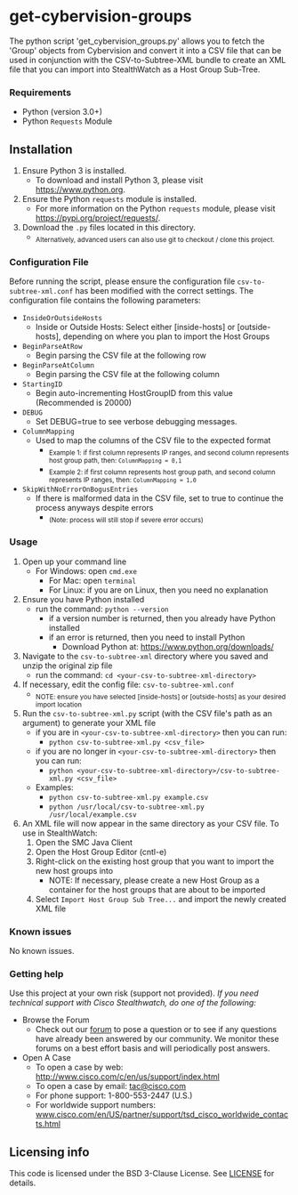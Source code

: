 
# get-cybervision-groups
The python script 'get_cybervision_groups.py' allows you to fetch the 'Group' objects from Cybervision and convert it into a CSV file that can be used in conjunction with the
CSV-to-Subtree-XML bundle to create an XML file that you can import into StealthWatch as a Host Group Sub-Tree.

### Requirements
* Python (version 3.0+)
* Python `Requests` Module

## Installation
1. Ensure Python 3 is installed.
   * To download and install Python 3, please visit https://www.python.org.
2. Ensure the Python `requests` module is installed.
   * For more information on the Python `requests` module, please visit https://pypi.org/project/requests/.
3. Download the `.py` files located in this directory.
    * <sub>Alternatively, advanced users can also use git to checkout / clone this project.</sub>

### Configuration File
Before running the script, please ensure the configuration file `csv-to-subtree-xml.conf` has been modified with the correct settings. The configuration file contains the following parameters:
* `InsideOrOutsideHosts`
    * Inside or Outside Hosts: Select either [inside-hosts] or [outside-hosts], depending on where you plan to import the Host Groups
* `BeginParseAtRow`
    * Begin parsing the CSV file at the following row
* `BeginParseAtColumn`
    * Begin parsing the CSV file at the following column
* `StartingID`
    * Begin auto-incrementing HostGroupID from this value (Recommended is 20000)
* `DEBUG`
    * Set DEBUG=true to see verbose debugging messages.
* `ColumnMapping`
    * Used to map the columns of the CSV file to the expected format
        * <sub>Example 1: if first column represents IP ranges, and second column represents host group path, then: `ColumnMapping = 0,1`</sub>
        * <sub>Example 2: if first column represents host group path, and second column represents IP ranges, then: `ColumnMapping = 1,0`</sub>
* `SkipWithNoErrorOnBogusEntries`
    * If there is malformed data in the CSV file, set to true to continue the process anyways despite errors 
        * <sub>(Note: process will still stop if severe error occurs)</sub>

### Usage

1. Open up your command line
    * For Windows: open `cmd.exe`
        * For Mac: open `terminal`
        * For Linux: if you are on Linux, then you need no explanation
2. Ensure you have Python installed
    * run the command: `python --version`
        * if a version number is returned, then you already have Python installed
        * if an error is returned, then you need to install Python
            * Download Python at: https://www.python.org/downloads/
3. Navigate to the `csv-to-subtree-xml` directory where you saved and unzip the original zip file
    * run the command: `cd <your-csv-to-subtree-xml-directory>`
4. If necessary, edit the config file: `csv-to-subtree-xml.conf`
    * <sub>NOTE: ensure you have selected \[inside-hosts\] or \[outside-hosts\] as your desired import location</sub>
5. Run the `csv-to-subtree-xml.py` script (with the CSV file's path as an argument) to generate your XML file
    * if you are in `<your-csv-to-subtree-xml-directory>` then you can run:
        * `python csv-to-subtree-xml.py <csv_file>`
    * if you are no longer in `<your-csv-to-subtree-xml-directory>` then you can run:
        * `python <your-csv-to-subtree-xml-directory>/csv-to-subtree-xml.py <csv_file>`
    * Examples:
        * `python csv-to-subtree-xml.py example.csv`
        * `python /usr/local/csv-to-subtree-xml.py /usr/local/example.csv`
6. An XML file will now appear in the same directory as your CSV file. To use in StealthWatch:
    1. Open the SMC Java Client
    2. Open the Host Group Editor (cntl-e)
    3. Right-click on the existing host group that you want to import the new host groups into
        * NOTE: If necessary, please create a new Host Group as a container for the host groups that are about to be imported
    4. Select `Import Host Group Sub Tree...` and import the newly created XML file

### Known issues
No known issues.

### Getting help
Use this project at your own risk (support not provided). *If you need technical support with Cisco Stealthwatch, do one of the following:*

* Browse the Forum
    * Check out our [forum](https://community.cisco.com/t5/custom/page/page-id/customFilteredByMultiLabel?board=j-disc-dev-security&labels=stealthwatch) to pose a question or to see if any questions have already been answered by our community. We monitor these forums on a best effort basis and will periodically post answers. 
* Open A Case
    * To open a case by web: http://www.cisco.com/c/en/us/support/index.html
    * To open a case by email: tac@cisco.com
    * For phone support: 1-800-553-2447 (U.S.)
    * For worldwide support numbers: www.cisco.com/en/US/partner/support/tsd_cisco_worldwide_contacts.html

## Licensing info
This code is licensed under the BSD 3-Clause License. See [LICENSE](../../../LICENSE) for details. 


